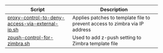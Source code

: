 | Script | Description |
|--|--|
| [proxy-control-to-deny-access-via-external-ip.sh](https://github.com/monobilisim/mono.sh/blob/main//proxy-control-to-deny-access-via-external-ip.sh) | Applies patches to template file to prevent access to zimbra via IP address |
| [zpush-control-for-zimbra.sh](https://github.com/monobilisim/mono.sh/blob/main//zpush-control-for-zimbra.sh) | Used to add z-push setting to Zimbra template file |
